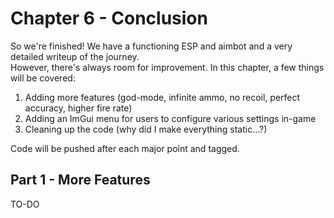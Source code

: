 # Chapter 6 - Conclusion #

So we're finished! We have a functioning ESP and aimbot and a very detailed writeup of the journey.<br>
However, there's always room for improvement. In this chapter, a few things will be covered:
1. Adding more features (god-mode, infinite ammo, no recoil, perfect accuracy, higher fire rate)
2. Adding an ImGui menu for users to configure various settings in-game
3. Cleaning up the code (why did I make everything static...?)

Code will be pushed after each major point and tagged.

## Part 1 - More Features ##

TO-DO
